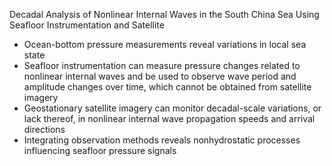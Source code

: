 Decadal Analysis of Nonlinear Internal Waves in the South China Sea Using Seafloor Instrumentation and Satellite

- Ocean-bottom pressure measurements reveal variations in local sea state
- Seafloor instrumentation can measure pressure changes related to nonlinear internal waves and be used to observe wave period and amplitude changes over time, which cannot be obtained from satellite imagery
- Geostationary satellite imagery can monitor decadal-scale variations, or lack thereof, in nonlinear internal wave propagation speeds and arrival directions
- Integrating observation methods reveals nonhydrostatic processes influencing seafloor pressure signals

